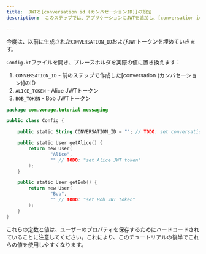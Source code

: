 ```yaml
---
title:  JWTと[conversation id (カンバセーションID)]の設定
description:  このステップでは、アプリケーションにJWTを追加し、[conversation id (カンバセーションID)]を設定する方法を学習します。

---
```


今度は、以前に生成された`CONVERSATION_ID`および`JWT`トークンを埋めていきます。

`Config.kt`ファイルを開き、プレースホルダを実際の値に置き換えます：

1. `CONVERSATION_ID` - 前のステップで作成した[conversation (カンバセーション)]のID
2. `ALICE_TOKEN` - Alice JWTトークン
3. `BOB_TOKEN` - Bob JWTトークン

```kotlin
package com.vonage.tutorial.messaging

public class Config {

    public static String CONVERSATION_ID = ""; // TODO: set conversation Id

    public static User getAlice() {
        return new User(
                "Alice",
                "" // TODO: "set Alice JWT token"
        );
    }

    public static User getBob() {
        return new User(
                "Bob",
                "" // TODO: "set Bob JWT token"
        );
    }
}
```

これらの定数と値は、ユーザーのプロパティを保存するためにハードコードされていることに注意してください。これにより、このチュートリアルの後半でこれらの値を使用しやすくなります。

